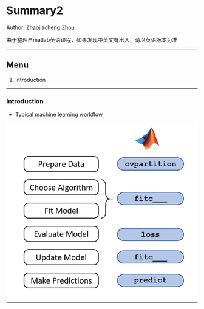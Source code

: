# Summary2

Author: Zhaojiacheng Zhou

由于整理自matlab英语课程，如果发现中英文有出入，请以英语版本为准

---

## Menu

1. Introduction

---

### Introduction

- Typical machine learning workflow

![workflow](matlabMLflow.png)

---
